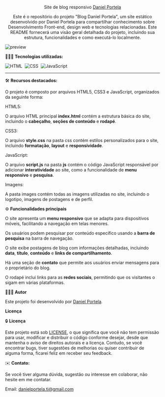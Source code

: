 <div align="center">

Site de blog responsivo <a href="https://blogdanielportela.netlify.app/">Daniel Portela</a>

<p>Este é o repositório do projeto "Blog Daniel Portela", um site estático desenvolvido por Daniel Portela para compartilhar conhecimento sobre Desenvolvimento Front-end, design web e tecnologias relacionadas. Este README fornecerá uma visão geral detalhada do projeto, incluindo sua estrutura, funcionalidades e como executá-lo localmente.</p>
</div>

![preview](https://github.com/daniel-portela/blog-daniel-portela/assets/110783805/aedc8a6b-45e4-49ea-8af9-00f97a221cc8)

👨🏼‍💻 <b>Tecnologias utilizadas:</b>

![HTML](https://img.shields.io/badge/-HTML-0D1117?style=for-the-badge&logo=html5&labelColor=0D1117)&nbsp;
![CSS](https://img.shields.io/badge/-CSS-0D1117?style=for-the-badge&logo=CSS3&logoColor=blue&labelColor=0D1117)&nbsp;
![JavaScript](https://img.shields.io/badge/-javascript-0D1117?style=for-the-badge&logo=javascript&logoColor=yellow&labelColor=0D1117)&nbsp;<hr>

🛠️ <b>Recursos destacados:</b>

O projeto é composto por arquivos HTML5, CSS3 e JavaScript, organizados da seguinte forma:

HTML5: 

O arquivo HTML principal <b>index.html</b> contém a estrutura básica do site, incluindo o <b>cabeçalho</b>, <b>seções de conteúdo</b> e <b>rodapé</b>.

CSS3: 

O arquivo <b>style.css</b> na pasta css contém estilos personalizados para o site, incluindo <b>formatação</b>, <b>layout</b> e <b>responsividade</b>.

JavaScript: 

O arquivo <b>script.js</b> na pasta <b>js</b> contém o código JavaScript responsável por adicionar <b>interatividade</b> ao site, como a funcionalidade de <b>menu responsivo</b> e <b>pesquisa</b>.

Imagens: 

A pasta images contém todas as imagens utilizadas no site, incluindo o logotipo, imagens de postagens e de perfil.

⚙️ <b>Funcionalidades principais</b>

O site apresenta um <b>menu responsivo</b> que se adapta para dispositivos móveis, facilitando a navegação em telas menores.

Os usuários podem pesquisar por conteúdo específico usando a <b>barra de pesquisa</b> na barra de navegação.

O site exibe postagens de blog com informações detalhadas, incluindo</b> <b>data</b>, <b>título</b>, <b>conteúdo</b> e <b>links de compartilhamento</b>.

Há uma seção de <b>contato</b> que permite aos usuários enviar mensagens para o proprietário do blog.

O rodapé inclui links para as <b>redes sociais</b>, permitindo que os visitantes o sigam em várias plataformas.

👨🏼‍💻 <b>Autor</b>

Este projeto foi desenvolvido por <a href="https://www.linkedin.com/in/danielportelati/">Daniel Portela</a>. 

<b>Licença</b>

🔒 <b>Licença</b>

Este projeto está sob [LICENSE](LICENSE), o que significa que você não tem permissão para usar, modificar e distribuir o código conforme desejar, desde que mantenha o aviso de direitos autorais e a licença. Contudo, se você encontrar bugs, tiver sugestões de melhorias ou quiser contribuir de alguma forma, ficarei feliz em receber seu feedback.

✉️ <b>Contato:</b>

Se você tiver alguma dúvida, sugestão ou interesse em colaborar, não hesite em me contatar.

Email: <a href="mailto:danielportela.ti@gmail.com"> danielportela.ti@gmail.com</a> 

